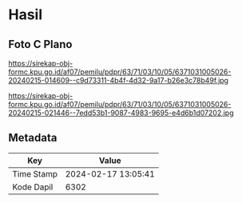# Hasil

## Foto C Plano

https://sirekap-obj-formc.kpu.go.id/af07/pemilu/pdpr/63/71/03/10/05/6371031005026-20240215-014609--c9d73311-4b4f-4d32-9a17-b26e3c78b49f.jpg

https://sirekap-obj-formc.kpu.go.id/af07/pemilu/pdpr/63/71/03/10/05/6371031005026-20240215-021446--7edd53b1-9087-4983-9695-e4d6b1d07202.jpg


## Metadata

| Key        | Value               |
| ---------- | ------------------- |
| Time Stamp | 2024-02-17 13:05:41 |
| Kode Dapil | 6302                |



